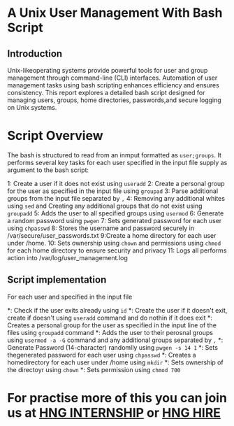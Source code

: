 # A Unix User Management With Bash Script

## Introduction

Unix-likeoperating systems provide powerful tools for user and group management through command-line (CLI) interfaces. Automation of user management tasks using bash scripting enhances efficiency and ensures consistency.
This report explores a detailed bash script designed for managing users, groups, home directories, passwords,and secure logging on Unix systems.

# Script Overview
The bash is structured to read from an inmput formatted as `user;groups`. It performs several key tasks for each user specified in the input file supply as argument to the bash script:

1: Create a user if it does not exist using `useradd`
2: Create a personal group for the user as specified in the input file using `groupad`
3: Parse additional groups from the input file separated by `,`
4: Removing any additional whites using `sed` and Creating any additional groups that do not exist using `groupadd`
5: Adds the user to all specified groups using `usermod`
6: Generate a random password using `pwgen`
7: Sets generated password for each user using `chpasswd`
8: Stores the username and password securely in /var/secure/user_passwords.txt
9:Create a home directory for each user under /home.
10: Sets ownership using `chown` and permissions using `chmod` for each home directory to ensure security and privacy
11: Logs all performs action into /var/log/user_management.log

## Script implementation

For each user and specified in  the input file

*: Check if the user exits already using `id`
*: Create the user if it doesn't exit, create if doesn't using `useradd` command and do nothin if it does exit
*: Creates a personal group for the user as specified in the input line of the files using `groupadd` command
*: Adds the user to their perosnal groups using `usermod -a -G` command and any additional groups separated by `,`
*: Generate Password (14-character) randomlly using `pwgen -s 14 1`
*: Sets thegenerated password for each user using `chpasswd`
*: Creates a homedirectory for each user under /home using `mkdir`
*: Sets ownership of the directoyr using `chown`
*: Sets permission using   `chmod 700`

# For practise more of this you can join us at [HNG INTERNSHIP](https://hng.tech/internship) or [HNG HIRE](https://hng.tech/hire)